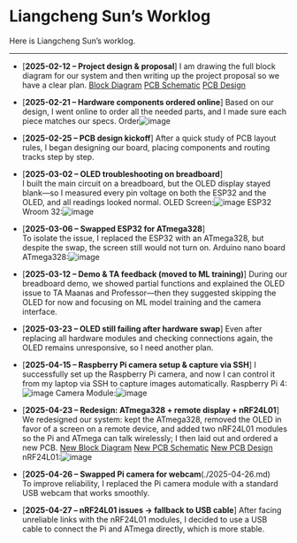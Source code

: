 # Liangcheng Sun’s Worklog

Here is Liangcheng Sun’s worklog.

---
- [**2025-02-12 – Project design & proposal**] 
  I am drawing the full block diagram for our system and then writing up the project proposal so we have a clear plan.
  [Block Diagram](./block_diagram.pdf)
  [PCB Schematic](./main_control_board_schematic.pdf)
  [PCB Design](./main_control_board.pdf)


- [**2025-02-21 – Hardware components ordered online**]
  Based on our design, I went online to order all the needed parts, and I made sure each piece matches our specs.
  Order![image](https://github.com/user-attachments/assets/89c70b14-fde2-48f5-bdf8-28354ee2a668)

- [**2025-02-25 – PCB design kickoff**] 
  After a quick study of PCB layout rules, I began designing our board, placing components and routing tracks step by step.

- [**2025-03-02 – OLED troubleshooting on breadboard**]  
  I built the main circuit on a breadboard, but the OLED display stayed blank—so I measured every pin voltage on both the ESP32 and the OLED, and all readings looked normal.
  OLED Screen:![image](https://github.com/user-attachments/assets/cd2a97a7-a4a8-47d6-b282-ef72f9d72fbb)
  ESP32 Wroom 32:![image](https://github.com/user-attachments/assets/27411732-fa22-4b97-b2b4-47cb807eaf21)

- [**2025-03-06 – Swapped ESP32 for ATmega328**]  
  To isolate the issue, I replaced the ESP32 with an ATmega328, but despite the swap, the screen still would not turn on.
  Arduino nano board ATmega328:![image](https://github.com/user-attachments/assets/8944e127-89aa-4dc3-b464-f021acc434f6)

- [**2025-03-12 – Demo & TA feedback (moved to ML training)**]
  During our breadboard demo, we showed partial functions and explained the OLED issue to TA Maanas and Professor—then they suggested skipping the OLED for now and focusing on ML model training and the camera interface.

- [**2025-03-23 – OLED still failing after hardware swap**]
  Even after replacing all hardware modules and checking connections again, the OLED remains unresponsive, so I need another plan.

- [**2025-04-15 – Raspberry Pi camera setup & capture via SSH**] 
  I successfully set up the Raspberry Pi camera, and now I can control it from my laptop via SSH to capture images automatically.
  Raspberry Pi 4: ![image](https://github.com/user-attachments/assets/3e7ee2f7-dba8-4c05-93c0-f05cc2d24c53)
  Camera Module:![image](https://github.com/user-attachments/assets/0a77d8b9-543b-45af-937e-16b6bd9cdf50)

- [**2025-04-23 – Redesign: ATmega328 + remote display + nRF24L01**]
  We redesigned our system: kept the ATmega328, removed the OLED in favor of a screen on a remote device, and added two nRF24L01 modules so the Pi and ATmega can talk wirelessly; I then laid out and ordered a new PCB.
  [New Block Diagram](./final_block_diagram.pdf)
  [New PCB Schematic](./alert_system_board_schematic.pdf)
  [New PCB Design](./alert_system_board.pdf)
  nRF24L01:![image](https://github.com/user-attachments/assets/b5c3dcf5-8f0e-4e9d-a20b-c091f208e49f)

- [**2025-04-26 – Swapped Pi camera for webcam**(./2025-04-26.md)  
  To improve reliability, I replaced the Pi camera module with a standard USB webcam that works smoothly.

- [**2025-04-27 – nRF24L01 issues → fallback to USB cable**]
  After facing unreliable links with the nRF24L01 modules, I decided to use a USB cable to connect the Pi and ATmega directly, which is more stable.

